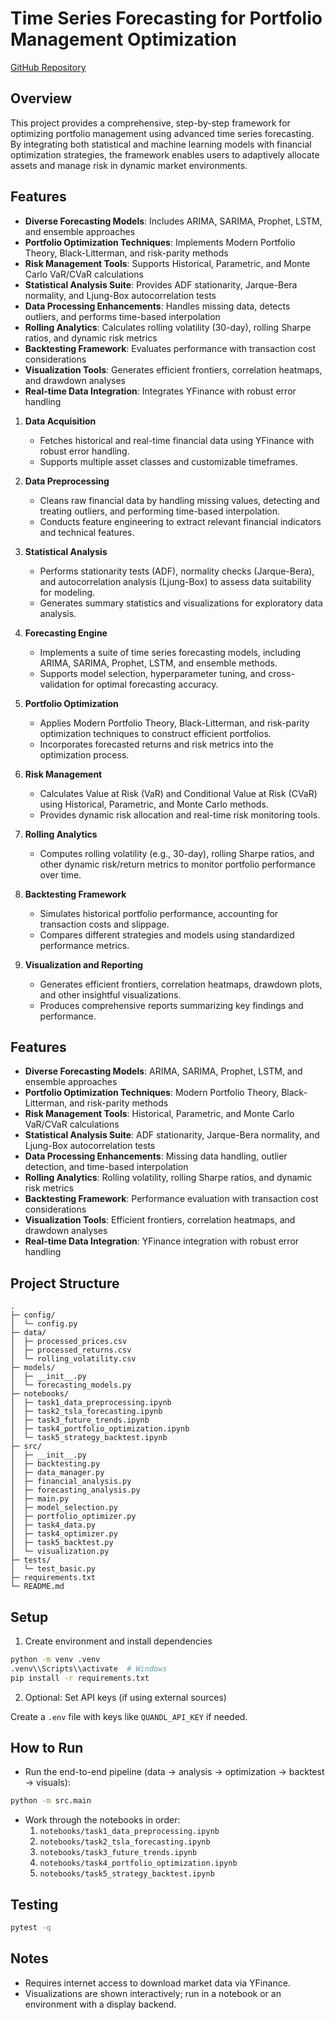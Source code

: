 # Time Series Forecasting for Portfolio Management Optimization

[GitHub Repository](https://github.com/GetachewGanfur/Time-Series-Forecasting-for-Portfolio-Management-Optimization-Week11.git)

## Overview
This project provides a comprehensive, step-by-step framework for optimizing portfolio management using advanced time series forecasting. By integrating both statistical and machine learning models with financial optimization strategies, the framework enables users to adaptively allocate assets and manage risk in dynamic market environments.

## Features
- **Diverse Forecasting Models**: Includes ARIMA, SARIMA, Prophet, LSTM, and ensemble approaches
- **Portfolio Optimization Techniques**: Implements Modern Portfolio Theory, Black-Litterman, and risk-parity methods
- **Risk Management Tools**: Supports Historical, Parametric, and Monte Carlo VaR/CVaR calculations
- **Statistical Analysis Suite**: Provides ADF stationarity, Jarque-Bera normality, and Ljung-Box autocorrelation tests
- **Data Processing Enhancements**: Handles missing data, detects outliers, and performs time-based interpolation
- **Rolling Analytics**: Calculates rolling volatility (30-day), rolling Sharpe ratios, and dynamic risk metrics
- **Backtesting Framework**: Evaluates performance with transaction cost considerations
- **Visualization Tools**: Generates efficient frontiers, correlation heatmaps, and drawdown analyses
- **Real-time Data Integration**: Integrates YFinance with robust error handling

1. **Data Acquisition**
   - Fetches historical and real-time financial data using YFinance with robust error handling.
   - Supports multiple asset classes and customizable timeframes.

2. **Data Preprocessing**
   - Cleans raw financial data by handling missing values, detecting and treating outliers, and performing time-based interpolation.
   - Conducts feature engineering to extract relevant financial indicators and technical features.

3. **Statistical Analysis**
   - Performs stationarity tests (ADF), normality checks (Jarque-Bera), and autocorrelation analysis (Ljung-Box) to assess data suitability for modeling.
   - Generates summary statistics and visualizations for exploratory data analysis.

4. **Forecasting Engine**
   - Implements a suite of time series forecasting models, including ARIMA, SARIMA, Prophet, LSTM, and ensemble methods.
   - Supports model selection, hyperparameter tuning, and cross-validation for optimal forecasting accuracy.

5. **Portfolio Optimization**
   - Applies Modern Portfolio Theory, Black-Litterman, and risk-parity optimization techniques to construct efficient portfolios.
   - Incorporates forecasted returns and risk metrics into the optimization process.

6. **Risk Management**
   - Calculates Value at Risk (VaR) and Conditional Value at Risk (CVaR) using Historical, Parametric, and Monte Carlo methods.
   - Provides dynamic risk allocation and real-time risk monitoring tools.

7. **Rolling Analytics**
   - Computes rolling volatility (e.g., 30-day), rolling Sharpe ratios, and other dynamic risk/return metrics to monitor portfolio performance over time.

8. **Backtesting Framework**
   - Simulates historical portfolio performance, accounting for transaction costs and slippage.
   - Compares different strategies and models using standardized performance metrics.

9. **Visualization and Reporting**
   - Generates efficient frontiers, correlation heatmaps, drawdown plots, and other insightful visualizations.
   - Produces comprehensive reports summarizing key findings and performance.

## Features
- **Diverse Forecasting Models**: ARIMA, SARIMA, Prophet, LSTM, and ensemble approaches
- **Portfolio Optimization Techniques**: Modern Portfolio Theory, Black-Litterman, and risk-parity methods
- **Risk Management Tools**: Historical, Parametric, and Monte Carlo VaR/CVaR calculations
- **Statistical Analysis Suite**: ADF stationarity, Jarque-Bera normality, and Ljung-Box autocorrelation tests
- **Data Processing Enhancements**: Missing data handling, outlier detection, and time-based interpolation
- **Rolling Analytics**: Rolling volatility, rolling Sharpe ratios, and dynamic risk metrics
- **Backtesting Framework**: Performance evaluation with transaction cost considerations
- **Visualization Tools**: Efficient frontiers, correlation heatmaps, and drawdown analyses
- **Real-time Data Integration**: YFinance integration with robust error handling

## Project Structure

```
.
├─ config/
│  └─ config.py
├─ data/
│  ├─ processed_prices.csv
│  ├─ processed_returns.csv
│  └─ rolling_volatility.csv
├─ models/
│  ├─ __init__.py
│  └─ forecasting_models.py
├─ notebooks/
│  ├─ task1_data_preprocessing.ipynb
│  ├─ task2_tsla_forecasting.ipynb
│  ├─ task3_future_trends.ipynb
│  ├─ task4_portfolio_optimization.ipynb
│  └─ task5_strategy_backtest.ipynb
├─ src/
│  ├─ __init__.py
│  ├─ backtesting.py
│  ├─ data_manager.py
│  ├─ financial_analysis.py
│  ├─ forecasting_analysis.py
│  ├─ main.py
│  ├─ model_selection.py
│  ├─ portfolio_optimizer.py
│  ├─ task4_data.py
│  ├─ task4_optimizer.py
│  ├─ task5_backtest.py
│  └─ visualization.py
├─ tests/
│  └─ test_basic.py
├─ requirements.txt
└─ README.md
```

## Setup

1) Create environment and install dependencies

```bash
python -m venv .venv
.venv\\Scripts\\activate  # Windows
pip install -r requirements.txt
```

2) Optional: Set API keys (if using external sources)

Create a `.env` file with keys like `QUANDL_API_KEY` if needed.

## How to Run

- Run the end-to-end pipeline (data → analysis → optimization → backtest → visuals):

```bash
python -m src.main
```

- Work through the notebooks in order:
  1. `notebooks/task1_data_preprocessing.ipynb`
  2. `notebooks/task2_tsla_forecasting.ipynb`
  3. `notebooks/task3_future_trends.ipynb`
  4. `notebooks/task4_portfolio_optimization.ipynb`
  5. `notebooks/task5_strategy_backtest.ipynb`

## Testing

```bash
pytest -q
```

## Notes

- Requires internet access to download market data via YFinance.
- Visualizations are shown interactively; run in a notebook or an environment with a display backend.
